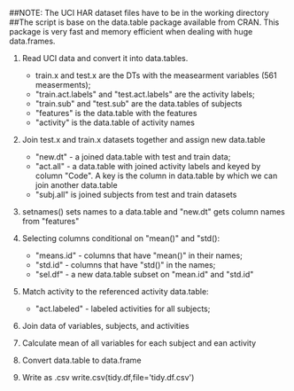 ##NOTE: The UCI HAR dataset files have to be in the working directory
##The script is base on the data.table package available from CRAN. This package is very fast and memory efficient when dealing with huge data.frames. 

1. Read UCI data and convert it into data.tables.
	* train.x and test.x are the DTs with the measearment variables (561 measerments);
	* "train.act.labels" and "test.act.labels" are the activity labels;
	* "train.sub" and "test.sub" are the data.tables  of subjects
	* "features" is the data.table with the features
	* "activity" is the data.table of activity names

2. Join test.x and train.x datasets together and assign new data.table 
	* "new.dt" - a joined data.table with test and train data;
	* "act.all" - a data.table with joined activity labels and keyed by column "Code". 
A key is the column in data.table by which we can join  another data.table
	* "subj.all" is joined subjects from test and train datasets
	
3. setnames() sets names to a data.table and "new.dt" gets column names from "features"

4. Selecting columns conditional on "mean()"  and "std():
	* "means.id" - columns that have "mean()" in their names;
	* "std.id" - columns that have "std()" in the names;
	* "sel.df" - a new data.table subset on "mean.id" and "std.id"

5. Match activity to the referenced activity data.table:
	* "act.labeled" - labeled activities for all subjects;
	
6. Join data of variables, subjects, and activities

7. Calculate mean of all variables for each subject and ean activity

8. Convert data.table to data.frame

9. Write as .csv
write.csv(tidy.df,file='tidy.df.csv')